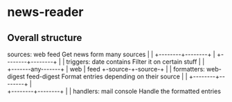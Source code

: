 news-reader
===========


Overall structure
-----------------

sources:        web              feed           Get news form many sources
                 |                 | 
                 +--------+--------+
                          |
                 +--------+--------+
                 |                 |
triggers:       date           contains         Filter it on certain stuff
                 |                 |   
                 +-------any-------+
                          | 
                    web   |  feed
                 +-source-+-source-+
                 |                 |
formatters:   web-digest      feed-digest       Format entries depending on their source
                 |                 |
                 +--------+--------+
                          |         
                 +--------+--------+
                 |                 |
handlers:       mail            console         Handle the formatted entries
